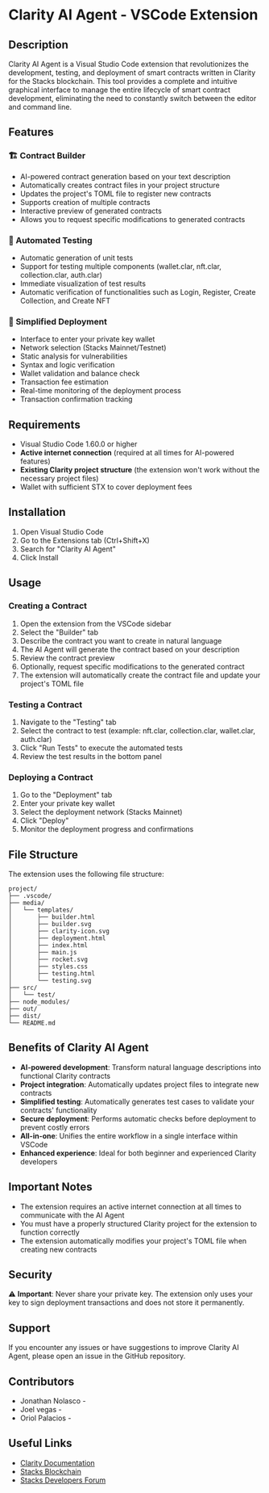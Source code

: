 # Clarity AI Agent - VSCode Extension

## Description

Clarity AI Agent is a Visual Studio Code extension that revolutionizes the development, testing, and deployment of smart contracts written in Clarity for the Stacks blockchain. This tool provides a complete and intuitive graphical interface to manage the entire lifecycle of smart contract development, eliminating the need to constantly switch between the editor and command line.

## Features

### 🏗️ Contract Builder
- AI-powered contract generation based on your text description
- Automatically creates contract files in your project structure
- Updates the project's TOML file to register new contracts
- Supports creation of multiple contracts
- Interactive preview of generated contracts
- Allows you to request specific modifications to generated contracts

### 🧪 Automated Testing
- Automatic generation of unit tests
- Support for testing multiple components (wallet.clar, nft.clar, collection.clar, auth.clar)
- Immediate visualization of test results
- Automatic verification of functionalities such as Login, Register, Create Collection, and Create NFT

### 🚀 Simplified Deployment
- Interface to enter your private key wallet
- Network selection (Stacks Mainnet/Testnet)
- Static analysis for vulnerabilities
- Syntax and logic verification
- Wallet validation and balance check
- Transaction fee estimation
- Real-time monitoring of the deployment process
- Transaction confirmation tracking

## Requirements

- Visual Studio Code 1.60.0 or higher
- **Active internet connection** (required at all times for AI-powered features)
- **Existing Clarity project structure** (the extension won't work without the necessary project files)
- Wallet with sufficient STX to cover deployment fees

## Installation

1. Open Visual Studio Code
2. Go to the Extensions tab (Ctrl+Shift+X)
3. Search for "Clarity AI Agent"
4. Click Install

## Usage

### Creating a Contract

1. Open the extension from the VSCode sidebar
2. Select the "Builder" tab
3. Describe the contract you want to create in natural language
4. The AI Agent will generate the contract based on your description
5. Review the contract preview
6. Optionally, request specific modifications to the generated contract
7. The extension will automatically create the contract file and update your project's TOML file

### Testing a Contract

1. Navigate to the "Testing" tab
2. Select the contract to test (example: nft.clar, collection.clar, wallet.clar, auth.clar)
3. Click "Run Tests" to execute the automated tests
4. Review the test results in the bottom panel

### Deploying a Contract

1. Go to the "Deployment" tab
2. Enter your private key wallet
3. Select the deployment network (Stacks Mainnet)
4. Click "Deploy"
5. Monitor the deployment progress and confirmations

## File Structure

The extension uses the following file structure:

```
project/
├── .vscode/
├── media/
│   └── templates/
│       ├── builder.html
│       ├── builder.svg
│       ├── clarity-icon.svg
│       ├── deployment.html
│       ├── index.html
│       ├── main.js
│       ├── rocket.svg
│       ├── styles.css
│       ├── testing.html
│       └── testing.svg
├── src/
│   └── test/
├── node_modules/
├── out/
├── dist/
└── README.md
```

## Benefits of Clarity AI Agent

- **AI-powered development**: Transform natural language descriptions into functional Clarity contracts
- **Project integration**: Automatically updates project files to integrate new contracts
- **Simplified testing**: Automatically generates test cases to validate your contracts' functionality
- **Secure deployment**: Performs automatic checks before deployment to prevent costly errors
- **All-in-one**: Unifies the entire workflow in a single interface within VSCode
- **Enhanced experience**: Ideal for both beginner and experienced Clarity developers

## Important Notes

- The extension requires an active internet connection at all times to communicate with the AI Agent
- You must have a properly structured Clarity project for the extension to function correctly
- The extension automatically modifies your project's TOML file when creating new contracts

## Security

⚠️ **Important**: Never share your private key. The extension only uses your key to sign deployment transactions and does not store it permanently.

## Support

If you encounter any issues or have suggestions to improve Clarity AI Agent, please open an issue in the GitHub repository.

## Contributors

- Jonathan Nolasco -
- Joel vegas -
- Oriol Palacios -


## Useful Links

- [Clarity Documentation](https://docs.stacks.co/clarity/introduction)
- [Stacks Blockchain](https://www.stacks.co/)
- [Stacks Developers Forum](https://forum.stacks.org/)